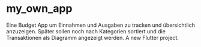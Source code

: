 # my_own_app
Eine Budget App um Einnahmen und Ausgaben zu tracken und übersichtlich anzuzeigen. Später sollen noch nach Kategorien sortiert und die Transaktionen als Diagramm angezeigt werden. 
A new Flutter project.
